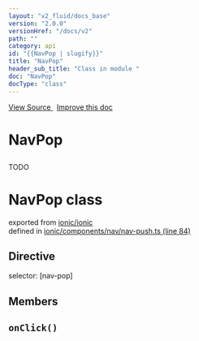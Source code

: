 ```yaml
---
layout: "v2_fluid/docs_base"
version: "2.0.0"
versionHref: "/docs/v2"
path: ""
category: api
id: "{{NavPop | slugify}}"
title: "NavPop"
header_sub_title: "Class in module "
doc: "NavPop"
docType: "class"
---
```



<div class="improve-docs">
  <a href='http://github.com/driftyco/ionic2/tree/master/ionic/components/nav/nav-push.ts#L83'>
    View Source
  </a>
  &nbsp;
  <a href='http://github.com/driftyco/ionic2/edit/master/ionic/components/nav/nav-push.ts#L83'>
    Improve this doc
  </a>
</div>




<h1 class="api-title">

  NavPop



</h1>





<p>TODO</p>


<h1 class="class export">NavPop <span class="type">class</span></h1>
<p class="module">exported from <a href='undefined'>ionic/ionic</a><br/>
defined in <a href="https://github.com/driftyco/ionic2/tree/master/ionic/components/nav/nav-push.ts#L84-L111">ionic/components/nav/nav-push.ts (line 84)</a>
</p>
<h2>Directive</h2>
  <span>selector: [nav-pop]</span>


## Members

<div id="onClick"></div>
<h2>
  <code>onClick()</code>

</h2>












